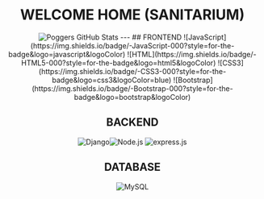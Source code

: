 <div align="center">
<h1>WELCOME HOME (SANITARIUM)</h1>
  <img src="https://github-readme-stats.vercel.app/api?username=nokixty&show_icons=true&theme=radical&title_color=bdf&icon_color=8af&text_color=ddd&bg_color=000&border_color=000)](https://github.com/nokixty)" alt="Poggers GitHub Stats">
---
## FRONTEND
![JavaScript](https://img.shields.io/badge/-JavaScript-000?style=for-the-badge&logo=javascript&logoColor) ![HTML](https://img.shields.io/badge/-HTML5-000?style=for-the-badge&logo=html5&logoColor)  ![CSS3](https://img.shields.io/badge/-CSS3-000?style=for-the-badge&logo=css3&logoColor=blue) ![Bootstrap](https://img.shields.io/badge/-Bootstrap-000?style=for-the-badge&logo=bootstrap&logoColor)

## BACKEND
![Django](https://img.shields.io/badge/-Django-000?style=for-the-badge&logo=Django&logoColor=green)![Node.js](https://img.shields.io/badge/-Node.js-000?style=for-the-badge&logo=node.js&logoColor) ![express.js](https://img.shields.io/badge/-express.js-000?style=for-the-badge&logo=express&logoColor) 

## DATABASE
![MySQL](https://img.shields.io/badge/-MySQL-000?style=for-the-badge&logo=mysql&logoColor)
</div>
